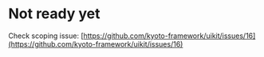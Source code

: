 
# Not ready yet

Check scoping issue: [https://github.com/kyoto-framework/uikit/issues/16](https://github.com/kyoto-framework/uikit/issues/16)
